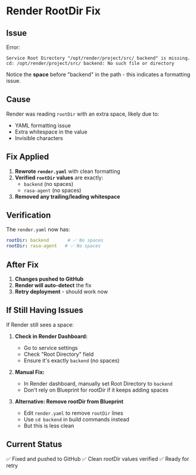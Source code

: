 # Render RootDir Fix

## Issue

Error:
```
Service Root Directory "/opt/render/project/src/ backend" is missing.
cd: /opt/render/project/src/ backend: No such file or directory
```

Notice the **space** before "backend" in the path - this indicates a formatting issue.

## Cause

Render was reading `rootDir` with an extra space, likely due to:
- YAML formatting issue
- Extra whitespace in the value
- Invisible characters

## Fix Applied

1. **Rewrote `render.yaml`** with clean formatting
2. **Verified `rootDir` values** are exactly:
   - `backend` (no spaces)
   - `rasa-agent` (no spaces)
3. **Removed any trailing/leading whitespace**

## Verification

The `render.yaml` now has:
```yaml
rootDir: backend       # ✅ No spaces
rootDir: rasa-agent   # ✅ No spaces
```

## After Fix

1. **Changes pushed to GitHub**
2. **Render will auto-detect** the fix
3. **Retry deployment** - should work now

## If Still Having Issues

If Render still sees a space:

1. **Check in Render Dashboard:**
   - Go to service settings
   - Check "Root Directory" field
   - Ensure it's exactly `backend` (no spaces)

2. **Manual Fix:**
   - In Render dashboard, manually set Root Directory to `backend`
   - Don't rely on Blueprint for rootDir if it keeps adding spaces

3. **Alternative: Remove rootDir from Blueprint**
   - Edit `render.yaml` to remove `rootDir` lines
   - Use `cd backend` in build commands instead
   - But this is less clean

## Current Status

✅ Fixed and pushed to GitHub
✅ Clean rootDir values verified
✅ Ready for retry

